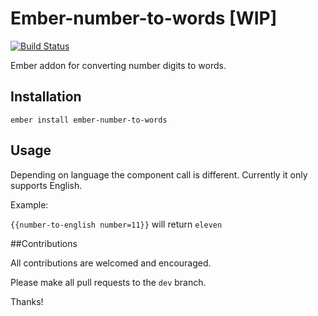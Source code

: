 # Ember-number-to-words [WIP]
[![Build Status](https://travis-ci.org/FutoRicky/ember-number-to-words.svg?branch=master)](https://travis-ci.org/FutoRicky/ember-number-to-words)

Ember addon for converting number digits to words.

## Installation

`ember install ember-number-to-words`

## Usage

Depending on language the component call is different. Currently it only supports English.

Example:

`{{number-to-english number=11}}` will return `eleven`

##Contributions

All contributions are welcomed and encouraged.

Please make all pull requests to the `dev` branch.

Thanks!
